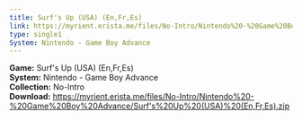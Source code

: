 ```yaml
---
title: Surf's Up (USA) (En,Fr,Es)
link: https://myrient.erista.me/files/No-Intro/Nintendo%20-%20Game%20Boy%20Advance/Surf's%20Up%20(USA)%20(En,Fr,Es).zip
type: single1
System: Nintendo - Game Boy Advance
---
```

<b>Game:</b> Surf's Up (USA) (En,Fr,Es)<br>
<b>System:</b> Nintendo - Game Boy Advance<br>
<b>Collection:</b> No-Intro<br>
<b>Download:</b> https://myrient.erista.me/files/No-Intro/Nintendo%20-%20Game%20Boy%20Advance/Surf's%20Up%20(USA)%20(En,Fr,Es).zip